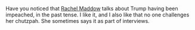Have you noticed that <a href="https://en.wikipedia.org/wiki/Rachel_Maddow">Rachel Maddow</a> talks about Trump having been impeached, in the past tense. I like it, and I also like that no one challenges her chutzpah. She sometimes says it as part of interviews. 
